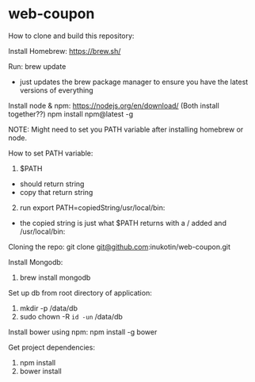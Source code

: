 # web-coupon

How to clone and build this repository:

Install Homebrew: https://brew.sh/

Run: brew update
- just updates the brew package manager to ensure you have the latest versions of everything

Install node & npm: 
https://nodejs.org/en/download/
(Both install together??)
npm install npm@latest -g

NOTE: Might need to set you PATH variable after installing homebrew or node.

How to set PATH variable:
1. $PATH
- should return string
- copy that return string
2. run export PATH=copiedString/usr/local/bin:
- the copied string is just what $PATH returns with a / added and /usr/local/bin:


Cloning the repo: 
git clone git@github.com:inukotin/web-coupon.git

Install Mongodb:
1. brew install mongodb

Set up db from root directory of application:
1. mkdir -p /data/db
2. sudo chown -R `id -un` /data/db

Install bower using npm: npm install -g bower

Get project dependencies:
1. npm install
2. bower install




